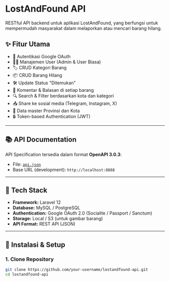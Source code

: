 # LostAndFound API

RESTful API backend untuk aplikasi LostAndFound, yang berfungsi untuk mempermudah masyarakat dalam melaporkan atau mencari barang hilang.

## ✨ Fitur Utama

- 🔑 Autentikasi Google OAuth
- 🧑‍💻 Manajemen User (Admin & User Biasa)
- 🏷️ CRUD Kategori Barang
- 📦 CRUD Barang Hilang
- 🛠️ Update Status "Ditemukan"
- 💬 Komentar & Balasan di setiap barang
- 🔍 Search & Filter berdasarkan kota dan kategori
- 📤 Share ke sosial media (Telegram, Instagram, X)
- 🌆 Data master Provinsi dan Kota
- 🔒 Token-based Authentication (JWT)

---

## 📚 API Documentation

API Specification tersedia dalam format **OpenAPI 3.0.3**:
- File: [`api.json`](./docs/api.json)
- Base URL (development): `http://localhost:8888`

---

## 🚀 Tech Stack

- **Framework:** Laravel 12
- **Database:** MySQL / PostgreSQL
- **Authentication:** Google OAuth 2.0 (Socialite / Passport / Sanctum)
- **Storage:** Local / S3 (untuk gambar barang)
- **API Format:** REST API (JSON)

---

## 🔧 Instalasi & Setup

### 1. Clone Repository
```bash
git clone https://github.com/your-username/lostandfound-api.git
cd lostandfound-api
